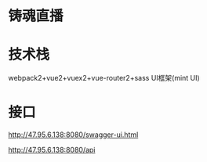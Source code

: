 # 铸魂直播



# 技术栈
webpack2+vue2+vuex2+vue-router2+sass UI框架(mint UI)

# 接口
http://47.95.6.138:8080/swagger-ui.html

http://47.95.6.138:8080/api
